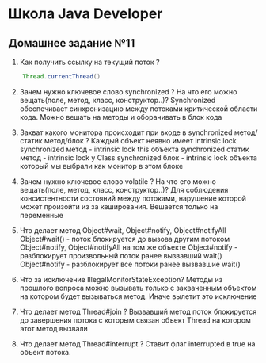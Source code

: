 # Школа Java Developer
## Домашнее задание №11 

1. Как получить ссылку на текущий поток ?
```java
	Thread.currentThread()  
```

2. Зачем нужно ключевое слово synchronized ? На что его можно вещать(поле, метод,
класс, конструктор..)?
  Synchronized обеспечивает синхронизацию между потоками критической области кода. Можно вешать на методы и оборачивать в блок кода

3. Захват какого монитора происходит при входе в synchronized метод/статик метод/блок ?
  Каждый объект неявно имеет intrinsic lock
  synchronized метод - intrinsic lock this объекта
  synchronized статик метод - intrinsic lock у Class<ThisClass> 
  synchronized блок - intrinsic lock объекта который мы выбрали как монитор в этом блоке

4. Зачем нужно ключевое слово volatile ? На что его можно вещать(поле, метод, класс,
конструктор..)?
  Для соблюдения консистентности состояний между потоками, нарушение которой может произойти из за кеширования. Вешается только на переменные

5. Что делает метод Object#wait, Object#notify, Object#notifyAll
  Object#wait() - поток блокируется до вызова другим потоком Object#notify, Object#notifyAll на том же объекте
  Object#notify - разблокирует произвольный поток ранее вызвавший wait()
  Object#notify - разблокирует все потоки ранее вызвавшие wait()

6. Что за исключение IllegalMonitorStateException?
  Методы из прошлого вопроса можно вызывать только с захваченным объектом на котором будет вызываться метод. Иначе вылетит это исключение

7. Что делает метод Thread#join ?
  Вызвавший метод поток блокируется до завершения потока с которым связан объект Thread на котором этот метод вызвали

8. Что делает метод Thread#interrupt ?
  Ставит флаг interrupted в true на объект потока. 
